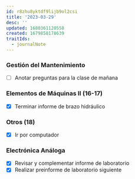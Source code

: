 ```yaml
---
id: r8zhu8yktdf9lijb9ol2csi
title: '2023-03-29'
desc: ''
updated: 1680361120558
created: 1679858178639
traitIds:
  - journalNote
---
```

### Gestión del Mantenimiento
- [ ] Anotar preguntas para la clase de mañana

### Elementos de Máquinas II (16-17)
- [x] Terminar informe de brazo hidráulico

### Otros (18)
- [x] Ir por computador

### Electrónica Análoga
- [x] Revisar y complementar informe de laboratorio
- [X] Realizar preinforme de laboratorio siguiente